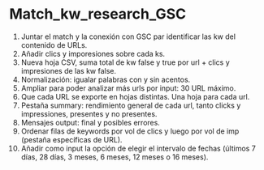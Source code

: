 # Match_kw_research_GSC

1. Juntar el match y la conexión con GSC par identificar las kw del contenido de URLs.
2. Añadir clics y imporesiones sobre cada ks.
3. Nueva hoja CSV, suma total de kw false y true por url + clics y impresiones de las kw false.
4. Normalización: igualar palabras con y sin acentos.
5. Ampliar para poder analizar más urls por input: 30 URL máximo.
6. Que cada URL se exporte en hojas distintas. Una hoja para cada url.
7. Pestaña summary: rendimiento general de cada url, tanto clicks y impressiones, presentes y no presentes.
8. Mensajes output: final y posibles errores.
9. Ordenar filas de keywords por vol de clics y luego por vol de imp (pestaña específicas de URL).
10. Añadir como input la opción de elegir el intervalo de fechas (últimos 7 días, 28 días, 3 meses, 6 meses, 12 meses o 16 meses).
